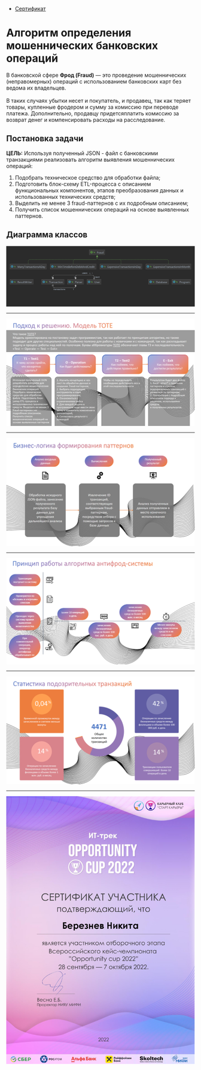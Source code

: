 - [Сертификат](#cert)

# Алгоритм определения мошеннических банковских операций

В банковской сфере **Фрод (Fraud)** — это проведение мошеннических (неправомерных) операций с использованием
банковских карт без ведома их владельцев. <br><br>
В таких случаях убытки несет и покупатель, и продавец, так как теряет товары, купленные фродером и сумму
за комиссию при переводе платежа. Дополнительно, продавцу придетсяплатить комиссию за возврат денег
и компенсировать расходы на расследование.

## Постановка задачи

**ЦЕЛЬ:** Используя полученный JSON - файл с банковскими транзакциями реализовать
алгоритм выявления мошеннических операций:
1. Подобрать техническое средство для обработки файла;
2. Подготовить блок-схему ETL-процесса с описанием функциональных компонентов,
   этапов преобразования данных и использованных технических средств;
3. Выделить не менее 3 fraud-паттернов с их подробным описанием;
4. Получить список мошеннических операций на основе выявленных паттернов.

## Диаграмма классов

<img src="img/classes.png">

---

<img src="img/2.png">

---

<img src="img/4.png">

---

<img src="img/3.png">

---

<img src="img/5.png">

---

<a name="cert"></a>

<img src="img/OpportunityCup2022.png">
